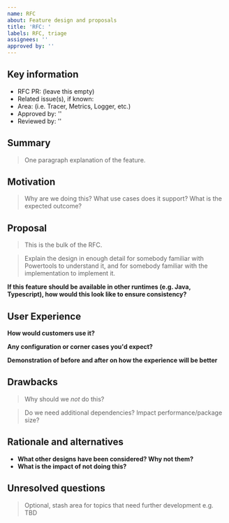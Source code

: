 ```yaml
---
name: RFC
about: Feature design and proposals
title: 'RFC: '
labels: RFC, triage
assignees: ''
approved by: ''
---
```


## Key information

* RFC PR: (leave this empty)
* Related issue(s), if known:
* Area: (i.e. Tracer, Metrics, Logger, etc.)
* Approved by: ''
* Reviewed by: ''

## Summary
[summary]: #summary

> One paragraph explanation of the feature.

## Motivation
[motivation]: #motivation

> Why are we doing this? What use cases does it support? What is the expected outcome?

## Proposal
[proposal]: #proposal

> This is the bulk of the RFC.

> Explain the design in enough detail for somebody familiar with Powertools to understand it, and for somebody familiar with the implementation to implement it.

**If this feature should be available in other runtimes (e.g. Java, Typescript), how would this look like to ensure consistency?**

## User Experience

**How would customers use it?**

**Any configuration or corner cases you'd expect?**

**Demonstration of before and after on how the experience will be better**

## Drawbacks
[drawbacks]: #drawbacks

> Why should we *not* do this?

> Do we need additional dependencies? Impact performance/package size?

## Rationale and alternatives
[rationale-and-alternatives]: #rationale-and-alternatives

* **What other designs have been considered? Why not them?**
* **What is the impact of not doing this?**

## Unresolved questions
[unresolved-questions]: #unresolved-questions

> Optional, stash area for topics that need further development e.g. TBD
